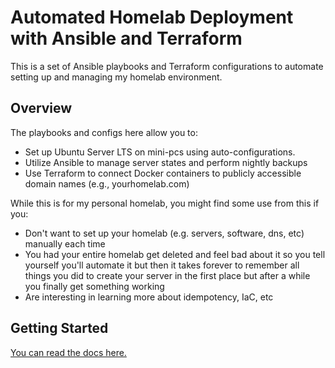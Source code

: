 # Automated Homelab Deployment with Ansible and Terraform

This is a set of Ansible playbooks and Terraform configurations to automate setting up and managing my homelab environment.

## Overview

The playbooks and configs here allow you to:

* Set up Ubuntu Server LTS on mini-pcs using auto-configurations. 
* Utilize Ansible to manage server states and perform nightly backups
* Use Terraform to connect Docker containers to publicly accessible domain names (e.g., yourhomelab.com)

While this is for my personal homelab, you might find some use from this if you:

* Don't want to set up your homelab (e.g. servers, software, dns, etc) manually each time
* You had your entire homelab get deleted and feel bad about it so you tell yourself you'll automate it but then it takes forever to remember all things you did to create your server in the first place but after a while you finally get something working
* Are interesting in learning more about idempotency, IaC, etc

## Getting Started
[You can read the docs here.](https://automated-homelab-deployment.vercel.app/)

